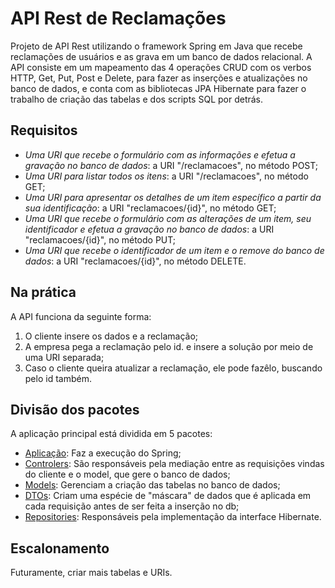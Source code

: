 # API Rest de Reclamações

Projeto de API Rest utilizando o framework Spring em Java que recebe reclamações de usuários e as grava em um banco de dados relacional. 
A API consiste em um mapeamento das 4 operações CRUD com os verbos HTTP, Get, Put, Post e Delete, para fazer as inserções e atualizações no banco de dados, e conta com as bibliotecas JPA Hibernate para fazer o trabalho de criação 
das tabelas e dos scripts SQL por detrás. 

## Requisitos
- *Uma URI que recebe o formulário com as informações e efetua a gravação no banco de dados*: a URI "/reclamacoes", no método POST;
- *Uma URI para listar todos os itens*: a URI "/reclamacoes", no método GET;
- *Uma URI para apresentar os detalhes de um item específico a partir da sua identificação*: a URI "reclamacoes/{id}", no método GET;
- *Uma URI que recebe o formulário com as alterações de um item, seu identificador e efetua a gravação no banco de dados*: a URI "reclamacoes/{id}", no método PUT;
- *Uma URI que recebe o identificador de um item e o remove do banco de dados*: a URI "reclamacoes/{id}", no método DELETE.

## Na prática
A API funciona da seguinte forma:
1. O cliente insere os dados e a reclamação;
2. A empresa pega a reclamação pelo id. e insere a solução por meio de uma URI separada;
3. Caso o cliente queira atualizar a reclamação, ele pode fazêlo, buscando pelo id também.

## Divisão dos pacotes
A aplicação principal está dividida em 5 pacotes:
- [Aplicação](src/main/java/com/dianome/reclamacoes/ReclamacoesApplication.java): Faz a execução do Spring;
- [Controlers](src/main/java/com/dianome/reclamacoes/controllers): São responsáveis pela mediação entre as requisições vindas do cliente e o model, que gere o banco de dados;
- [Models](src/main/java/com/dianome/reclamacoes/models): Gerenciam a criação das tabelas no banco de dados;
- [DTOs](src/main/java/com/dianome/reclamacoes/dtos): Criam uma espécie de "máscara" de dados que é aplicada em cada requisição antes de ser feita a inserção no db;
- [Repositories](src/main/java/com/dianome/reclamacoes/repositories): Responsáveis pela implementação da interface Hibernate.


## Escalonamento
Futuramente, criar mais tabelas e URIs. 
